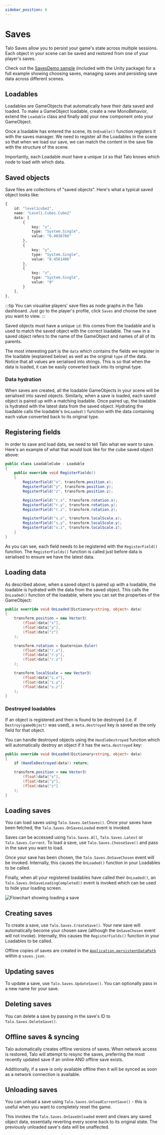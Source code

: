 ```yaml
---
sidebar_position: 6
---
```


# Saves

Talo Saves allow you to persist your game's state across multiple sessions. Each object in your scene can be saved and restored from one of your player's saves.

Check out the [SavesDemo sample](https://github.com/TaloDev/unity/tree/develop/Assets/Talo%20Game%20Services/Talo/Samples/SavesDemo) (included with the Unity package) for a full example showing choosing saves, managing saves and persisting save data across different scenes.

## Loadables

Loadables are GameObjects that automatically have their data saved and loaded. To make a GameObject loadable, create a new MonoBehavior, extend the `Loadable` class and finally add your new component onto your GameObject.

Once a loadable has entered the scene, its `OnEnable()` function registers it with the saves manager. We need to register all the Loadables in the scene so that when we load our save, we can match the content in the save file with the structure of the scene.

Importantly, each Loadable _must_ have a unique `Id` so that Talo knows which node to load with which data.

## Saved objects

Save files are collections of "saved objects". Here's what a typical saved object looks like:

```typescript
{
	id: "level1cube2",
	name: "Level1.Cubes.Cube2"
	data: [
		{
			key: "x",
			type: "System.Single",
			value: "0.4036766"
		},
		{
			key: "y",
			type: "System.Single",
			value: "0.4561406"
		},
		{
			key: "z",
			type: "System.Single",
			value: "0"
		}
	],
},
```

:::tip
You can visualise players' save files as node graphs in the Talo dashboard. Just go to the player's profile, click `Saves` and choose the save you want to view.
:::

Saved objects must have a unique `id`: this comes from the loadable and is used to match the saved object with the correct loadable. The `name` in a saved object refers to the name of the GameObject and names of all of its parents.

The most interesting part is the `data` which contains the fields we register in the loadable (explained below) as well as the original `type` of the data. Notice that all values are serialised into strings. This is so that when the data is loaded, it can be easily converted back into its original type.

### Data hydration

When saves are created, all the loadable GameObjects in your scene will be serialised into saved objects. Similarly, when a save is loaded, each saved object is paired up with a matching loadable. Once paired up, the loadable is hydrated with the latest data from the saved object. Hydrating the loadable calls the loadable's `OnLoaded()` function with the data containing each value converted back to its original type.

## Registering fields

In order to save and load data, we need to tell Talo what we want to save. Here's an example of what that would look like for the cube saved object above:

```csharp
public class LoadableCube : Loadable
{
	public override void RegisterFields()
	{
		RegisterField("x", transform.position.x);
		RegisterField("y", transform.position.y);
		RegisterField("z", transform.position.z);

		RegisterField("r.x", transform.rotation.x);
		RegisterField("r.y", transform.rotation.y);
		RegisterField("r.z", transform.rotation.z);

		RegisterField("s.x", transform.localScale.x);
		RegisterField("s.y", transform.localScale.y);
		RegisterField("s.z", transform.localScale.z);
	}
}
```

As you can see, each field needs to be registered with the `RegisterField()` function. The `RegisterFields()` function is called just before data is serialised to ensure we have the latest data.

## Loading data

As described above, when a saved object is paired up with a loadable, the loadable is hydrated with the data from the saved object. This calls the `OnLoaded()` function of the loadable, where you can set the properties of the GameObject:

```csharp
public override void OnLoaded(Dictionary<string, object> data)
{
	transform.position = new Vector3(
		(float)data["x"],
		(float)data["y"],
		(float)data["z"]
	);

	transform.rotation = Quaternion.Euler(
		(float)data["r.x"],
		(float)data["r.y"],
		(float)data["r.z"]
	);

	transform.localScale = new Vector3(
		(float)data["s.x"],
		(float)data["s.y"],
		(float)data["s.z"]
	);
}
```

### Destroyed loadables

If an object is registered and then is found to be destroyed (i.e. if `Destroy(gameObject)` was used), a `meta.destroyed` key is saved as the only field for that object.

You can handle destroyed objects using the `HandleDestroyed` function which will automatically destroy an object if it has the `meta.destroyed` key:

```csharp
public override void OnLoaded(Dictionary<string, object> data)
{
	if (HandleDestroyed(data)) return;

	transform.position = new Vector3(
		(float)data["x"],
		(float)data["y"],
		(float)data["z"]
	);
}
```

## Loading saves

You can load saves using `Talo.Saves.GetSaves()`. Once your saves have been fetched, the `Talo.Saves.OnSavesLoaded` event is invoked.

Saves can be accessed using `Talo.Saves.All`, `Talo.Saves.Latest` or `Talo.Saves.Current`. To load a save, use `Talo.Saves.ChooseSave()` and pass in the save you want to load.

Once your save has been chosen, the `Talo.Saves.OnSaveChosen` event will be invoked. Internally, this causes the `OnLoaded()` function in your Loadables to be called.

Finally, when all your registered loadables have called their `OnLoaded()`, an `Talo.Saves.OnSaveLoadingCompleted()` event is invoked which can be used to hide your loading screen.

![Flowchart showing loading a save](/img/saves-flowchart.png)

## Creating saves

To create a save, use `Talo.Saves.CreateSave()`. Your new save will automatically become your chosen save (although the `OnSaveChosen` event will not invoke). Internally, this causes the `RegisterFields()` function in your Loadables to be called.

Offline copies of saves are created in the [`Application.persistentDataPath`](https://docs.unity3d.com/ScriptReference/Application-persistentDataPath.html) within a `saves.json`.

## Updating saves

To update a save, use `Talo.Saves.UpdateSave()`. You can optionally pass in a new name for your save.

## Deleting saves

You can delete a save by passing in the save's ID to `Talo.Saves.DeleteSave()`.

## Offline saves & syncing

Talo automatically creates offline versions of saves. When network access is restored, Talo will attempt to resync the saves, preferring the most recently updated save if an online AND offline save exists.

Additionally, if a save is only available offline then it will be synced as soon as a network connection is available.

## Unloading saves

You can unload a save using `Talo.Saves.UnloadCurrentSave()` - this is useful when you want to completely reset the game.

This invokes the `Talo.Saves.OnSaveUnloaded` event and clears any saved object data, essentially reverting every scene back to its original state. The previously unloaded save's data will be unaffected.
